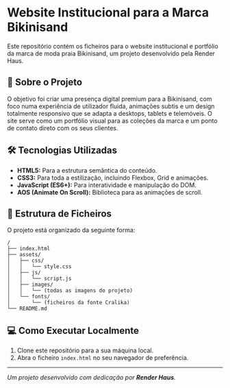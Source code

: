 # Website Institucional para a Marca Bikinisand

Este repositório contém os ficheiros para o website institucional e portfólio da marca de moda praia Bikinisand, um projeto desenvolvido pela Render Haus.

## 🚀 Sobre o Projeto

O objetivo foi criar uma presença digital premium para a Bikinisand, com foco numa experiência de utilizador fluida, animações subtis e um design totalmente responsivo que se adapta a desktops, tablets e telemóveis. O site serve como um portfólio visual para as coleções da marca e um ponto de contato direto com os seus clientes.

## 🛠️ Tecnologias Utilizadas

* **HTML5:** Para a estrutura semântica do conteúdo.
* **CSS3:** Para toda a estilização, incluindo Flexbox, Grid e animações.
* **JavaScript (ES6+):** Para interatividade e manipulação do DOM.
* **AOS (Animate On Scroll):** Biblioteca para as animações de scroll.

## 📂 Estrutura de Ficheiros

O projeto está organizado da seguinte forma:

```
/
├── index.html
├── assets/
│   ├── css/
│   │   └── style.css
│   ├── js/
│   │   └── script.js
│   ├── images/
│   │   └── (todas as imagens do projeto)
│   └── fonts/
│       └── (ficheiros da fonte Cralika)
└── README.md
```

## 💻 Como Executar Localmente

1.  Clone este repositório para a sua máquina local.
2.  Abra o ficheiro `index.html` no seu navegador de preferência.

---

_Um projeto desenvolvido com dedicação por **Render Haus**._